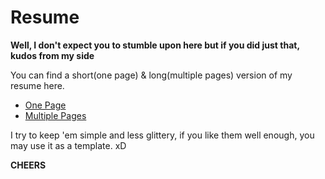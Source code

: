# Resume

**Well, I don't expect you to stumble upon here but if you did just that, kudos from my side**

You can find a short(one page) & long(multiple pages) version of my resume here.

  - [One Page](one_page/resume_onepage.pdf)
  - [Multiple Pages](multiple_page/resume_multiple.pdf)

I try to keep 'em simple and less glittery, if you like them well enough, you may use it as a template. xD

**CHEERS**
